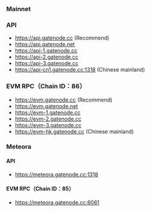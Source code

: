 
### Mainnet

### API

* https://api.gatenode.cc  (Recommend)
* https://api.gatenode.net
* https://api-1.gatenode.cc
* https://api-2.gatenode.cc
* https://api-3.gatenode.cc
* https://api-cn1.gatenode.cc:1318  (Chinese mainland)



### EVM RPC（Chain ID：86）

* https://evm.gatenode.cc  (Recommend)
* https://evm.gatenode.net
* https://evm-1.gatenode.cc 
* https://evm-2.gatenode.cc
* https://evm-3.gatenode.cc
* https://evm-hk.gatenode.cc  (Chinese mainland)

### Meteora

#### API

* https://meteora.gatenode.cc:1318


#### EVM RPC（Chain ID：85）

* https://meteora.gatenode.cc:6061





